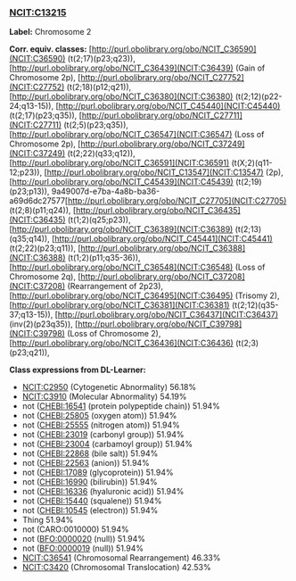 
### [NCIT:C13215](http://purl.obolibrary.org/obo/NCIT_C13215)
**Label:** Chromosome 2

**Corr. equiv. classes:** [http://purl.obolibrary.org/obo/NCIT_C36590](NCIT:C36590) (t(2;17)(p23;q23)), [http://purl.obolibrary.org/obo/NCIT_C36439](NCIT:C36439) (Gain of Chromosome 2p), [http://purl.obolibrary.org/obo/NCIT_C27752](NCIT:C27752) (t(2;18)(p12;q21)), [http://purl.obolibrary.org/obo/NCIT_C36380](NCIT:C36380) (t(2;12)(p22-24;q13-15)), [http://purl.obolibrary.org/obo/NCIT_C45440](NCIT:C45440) (t(2;17)(p23;q35)), [http://purl.obolibrary.org/obo/NCIT_C27711](NCIT:C27711) (t(2;5)(p23;q35)), [http://purl.obolibrary.org/obo/NCIT_C36547](NCIT:C36547) (Loss of Chromosome 2p), [http://purl.obolibrary.org/obo/NCIT_C37249](NCIT:C37249) (t(2;22)(q33;q12)), [http://purl.obolibrary.org/obo/NCIT_C36591](NCIT:C36591) (t(X;2)(q11-12;p23)), [http://purl.obolibrary.org/obo/NCIT_C13547](NCIT:C13547) (2p), [http://purl.obolibrary.org/obo/NCIT_C45439](NCIT:C45439) (t(2;19)(p23;p13)), 9a49007d-e7ba-4a8b-ba36-a69d6dc27577[http://purl.obolibrary.org/obo/NCIT_C27705](NCIT:C27705) (t(2;8)(p11;q24)), [http://purl.obolibrary.org/obo/NCIT_C36435](NCIT:C36435) (t(1;2)(q25;p23)), [http://purl.obolibrary.org/obo/NCIT_C36389](NCIT:C36389) (t(2;13)(q35;q14)), [http://purl.obolibrary.org/obo/NCIT_C45441](NCIT:C45441) (t(2;22)(p23;q11)), [http://purl.obolibrary.org/obo/NCIT_C36388](NCIT:C36388) (t(1;2)(p11;q35-36)), [http://purl.obolibrary.org/obo/NCIT_C36548](NCIT:C36548) (Loss of Chromosome 2q), [http://purl.obolibrary.org/obo/NCIT_C37208](NCIT:C37208) (Rearrangement of 2p23), [http://purl.obolibrary.org/obo/NCIT_C36495](NCIT:C36495) (Trisomy 2), [http://purl.obolibrary.org/obo/NCIT_C36381](NCIT:C36381) (t(2;12)(q35-37;q13-15)), [http://purl.obolibrary.org/obo/NCIT_C36437](NCIT:C36437) (inv(2)(p23q35)), [http://purl.obolibrary.org/obo/NCIT_C39798](NCIT:C39798) (Loss of Chromosome 2), [http://purl.obolibrary.org/obo/NCIT_C36436](NCIT:C36436) (t(2;3)(p23;q21)), 

**Class expressions from DL-Learner:**

- [NCIT:C2950](http://purl.obolibrary.org/obo/NCIT_C2950) (Cytogenetic Abnormality) 56.18%
- [NCIT:C3910](http://purl.obolibrary.org/obo/NCIT_C3910) (Molecular Abnormality) 54.19%
- not ([CHEBI:16541](http://purl.obolibrary.org/obo/CHEBI_16541) (protein polypeptide chain)) 51.94%
- not ([CHEBI:25805](http://purl.obolibrary.org/obo/CHEBI_25805) (oxygen atom)) 51.94%
- not ([CHEBI:25555](http://purl.obolibrary.org/obo/CHEBI_25555) (nitrogen atom)) 51.94%
- not ([CHEBI:23019](http://purl.obolibrary.org/obo/CHEBI_23019) (carbonyl group)) 51.94%
- not ([CHEBI:23004](http://purl.obolibrary.org/obo/CHEBI_23004) (carbamoyl group)) 51.94%
- not ([CHEBI:22868](http://purl.obolibrary.org/obo/CHEBI_22868) (bile salt)) 51.94%
- not ([CHEBI:22563](http://purl.obolibrary.org/obo/CHEBI_22563) (anion)) 51.94%
- not ([CHEBI:17089](http://purl.obolibrary.org/obo/CHEBI_17089) (glycoprotein)) 51.94%
- not ([CHEBI:16990](http://purl.obolibrary.org/obo/CHEBI_16990) (bilirubin)) 51.94%
- not ([CHEBI:16336](http://purl.obolibrary.org/obo/CHEBI_16336) (hyaluronic acid)) 51.94%
- not ([CHEBI:15440](http://purl.obolibrary.org/obo/CHEBI_15440) (squalene)) 51.94%
- not ([CHEBI:10545](http://purl.obolibrary.org/obo/CHEBI_10545) (electron)) 51.94%
- Thing 51.94%
- not (CARO:0010000) 51.94%
- not ([BFO:0000020](http://purl.obolibrary.org/obo/BFO_0000020) (null)) 51.94%
- not ([BFO:0000019](http://purl.obolibrary.org/obo/BFO_0000019) (null)) 51.94%
- [NCIT:C36541](http://purl.obolibrary.org/obo/NCIT_C36541) (Chromosomal Rearrangement) 46.33%
- [NCIT:C3420](http://purl.obolibrary.org/obo/NCIT_C3420) (Chromosomal Translocation) 42.53%


